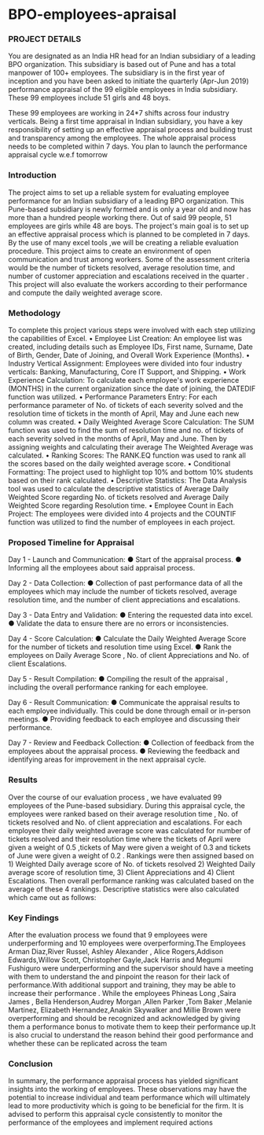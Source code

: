 # BPO-employees-apraisal
### PROJECT DETAILS
You are designated as an India HR head for an Indian subsidiary of a leading BPO organization. This subsidiary is based out of Pune and has a total manpower of 100+ employees. The subsidiary is in the first year of inception and you have been asked to initiate the quarterly (Apr-Jun 2019) performance appraisal of the 99 eligible employees in India subsidiary. These 99 employees include 51 girls and 48 boys.

These 99 employees are working in 24*7 shifts across four industry verticals. Being a first time appraisal in Indian subsidiary, you have a key responsibility of setting up an effective appraisal process and building trust and transparency among the employees. The whole appraisal process needs to be completed within 7 days. You plan to launch the performance appraisal cycle w.e.f tomorrow 

### Introduction
The project aims to set up a reliable system for evaluating employee performance for an Indian 
subsidiary of a leading BPO organization. This Pune-based subsidiary is newly formed and is only 
a year old and now has more than a hundred people working there. Out of said 99 people, 51 
employees are girls while 48 are boys. The project's main goal is to set up an effective appraisal 
process which is planned to be completed in 7 days.
By the use of many excel tools ,we will be creating a reliable evaluation procedure. This project 
aims to create an environment of open communication and trust among workers. Some of the 
assessment criteria would be the number of tickets resolved, average resolution time, and number 
of customer appreciation and escalations received in the quarter . This project will also evaluate 
the workers according to their performance and compute the daily weighted average score.
 
### Methodology
To complete this project various steps were involved with each step utilizing the capabilities of 
Excel.
• Employee List Creation:
An employee list was created, including details such as Employee IDs, First name, 
Surname, Date of Birth, Gender, Date of Joining, and Overall Work Experience (Months).
• Industry Vertical Assignment:
Employees were divided into four industry verticals: Banking, Manufacturing, Core IT 
Support, and Shipping. 
• Work Experience Calculation:
To calculate each employee's work experience (MONTHS) in the current organization 
since the date of joining, the DATEDIF function was utilized. 
• Performance Parameters Entry:
For each performance parameter of No. of tickets of each severity solved and the resolution 
time of tickets in the month of April, May and June each new column was created.
• Daily Weighted Average Score Calculation:
The SUM function was used to find the sum of resolution time and no. of tickets of each 
severity solved in the months of April, May and June. Then by assigning weights and 
calculating their average The Weighted Average was calculated.
• Ranking Scores:
The RANK.EQ function was used to rank all the scores based on the daily weighted average 
score.
• Conditional Formatting:
The project used to highlight top 10% and bottom 10% students based on their rank 
calculated.
• Descriptive Statistics:
The Data Analysis tool was used to calculate the descriptive statistics of Average Daily 
Weighted Score regarding No. of tickets resolved and Average Daily Weighted Score 
regarding Resolution time.
• Employee Count in Each Project:
The employees were divided into 4 projects and the COUNTIF function was utilized to 
find the number of employees in each project.

### Proposed Timeline for Appraisal
Day 1 - Launch and Communication:
● Start of the appraisal process.
● Informing all the employees about said appraisal process.

Day 2 - Data Collection:
● Collection of past performance data of all the employees which may include the number of 
tickets resolved, average resolution time, and the number of client appreciations and 
escalations.

Day 3 - Data Entry and Validation:
● Entering the requested data into excel.
● Validate the data to ensure there are no errors or inconsistencies.

Day 4 - Score Calculation:
● Calculate the Daily Weighted Average Score for the number of tickets and resolution time 
using Excel.
● Rank the employees on Daily Average Score , No. of client Appreciations and No. of client 
Escalations.

Day 5 - Result Compilation:
● Compiling the result of the appraisal , including the overall performance ranking for each 
employee.

Day 6 - Result Communication:
● Communicate the appraisal results to each employee individually. This could be done 
through email or in-person meetings.
● Providing feedback to each employee and discussing their performance.

Day 7 - Review and Feedback Collection:
● Collection of feedback from the employees about the appraisal process.
● Reviewing the feedback and identifying areas for improvement in the next appraisal cycle.

### Results
Over the course of our evaluation process , we have evaluated 99 employees of the Pune-based 
subsidiary. During this appraisal cycle, the employees were ranked based on their average 
resolution time , No. of tickets resolved and No. of client appreciation and escalations. For each 
employee their daily weighted average score was calculated for number of tickets resolved and 
their resolution time where the tickets of April were given a weight of 0.5 ,tickets of May were 
given a weight of 0.3 and tickets of June were given a weight of 0.2 .
Rankings were then assigned based on 1) Weighted Daily average score of No. of tickets resolved 
2) Weighted Daily average score of resolution time, 3) Client Appreciations and 4) Client 
Escalations. Then overall performance ranking was calculated based on the average of these 4 
rankings.
Descriptive statistics were also calculated which came out as follows: 

### Key Findings
After the evaluation process we found that 9 employees were underperforming and 10 employees 
were overperforming.The Employees Arman Diaz,River Russel, Ashley Alexander , Alice 
Rogers,Addison Edwards,Willow Scott, Christopher Gayle,Jack Harris and Megumi Fushiguro 
were underperforming and the supervisor should have a meeting with them to understand the and 
pinpoint the reason for their lack of performance.With additional support and training, they may 
be able to increase their performance .
While the employees Phineas Long ,Saira James , Bella Henderson,Audrey Morgan ,Allen Parker 
,Tom Baker ,Melanie Martinez, Elizabeth Hernandez,Anakin Skywalker and Millie Brown were 
overperforming and should be recognized and acknowledged by giving them a performance bonus 
to motivate them to keep their performance up.It is also crucial to understand the reason behind 
their good performance and whether these can be replicated across the team

### Conclusion
In summary, the performance appraisal process has yielded significant insights into the working 
of employees. These observations may have the potential to increase individual and team 
performance which will ultimately lead to more productivity which is going to be beneficial for 
the firm. It is advised to perform this appraisal cycle consistently to monitor the performance of 
the employees and implement required actions
